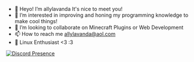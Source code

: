- 👋 Heyo! I’m allylavanda It's nice to meet you!
- 👀 I’m interested in improving and honing my programming knowledge to make cool things!
- 💞️ I’m looking to collaborate on Minecraft Plugins or Web Development
- 📫 How to reach me allylavanda@aol.com
- 🐧 Linux Enthusiast <3 :3


[![Discord Presence](https://lanyard.cnrad.dev/api/141600015561916416)](https://discord.com/users/141600015561916416)
